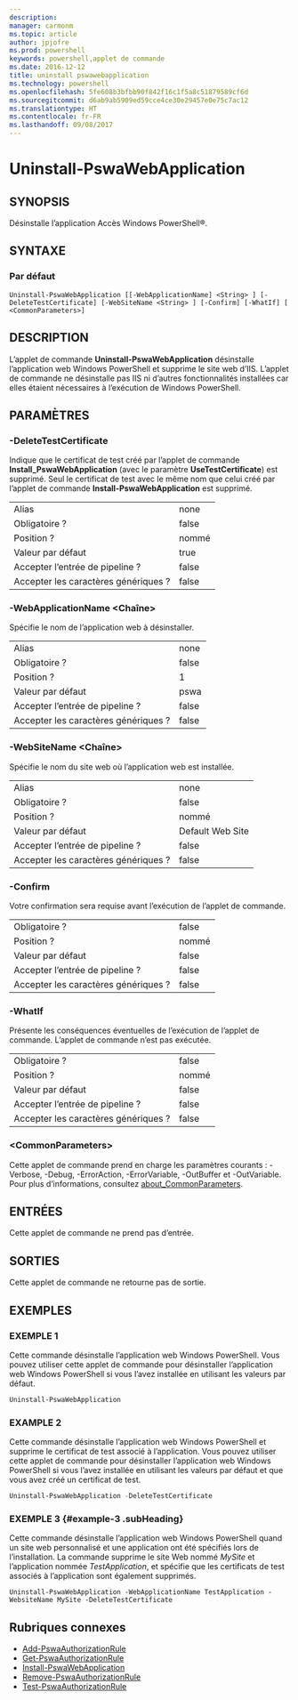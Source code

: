 ```yaml
---
description: 
manager: carmonm
ms.topic: article
author: jpjofre
ms.prod: powershell
keywords: powershell,applet de commande
ms.date: 2016-12-12
title: uninstall pswawebapplication
ms.technology: powershell
ms.openlocfilehash: 5fe608b3bfbb90f842f16c1f5a8c51879589cf6d
ms.sourcegitcommit: d6ab9ab5909ed59cce4ce30e29457e0e75c7ac12
ms.translationtype: HT
ms.contentlocale: fr-FR
ms.lasthandoff: 09/08/2017
---
```

# <a name="uninstall-pswawebapplication"></a>Uninstall-PswaWebApplication

## <a name="synopsis"></a>SYNOPSIS

Désinstalle l’application Accès Windows PowerShell®.

## <a name="syntax"></a>SYNTAXE

### <a name="default"></a>Par défaut
```
Uninstall-PswaWebApplication [[-WebApplicationName] <String> ] [-DeleteTestCertificate] [-WebSiteName <String> ] [-Confirm] [-WhatIf] [ <CommonParameters>]
```

## <a name="description"></a>DESCRIPTION

L’applet de commande **Uninstall-PswaWebApplication** désinstalle l’application web Windows PowerShell et supprime le site web d’IIS. L’applet de commande ne désinstalle pas IIS ni d’autres fonctionnalités installées car elles étaient nécessaires à l’exécution de Windows PowerShell.

## <a name="parameters"></a>PARAMÈTRES

### <a name="-deletetestcertificate"></a>-DeleteTestCertificate

Indique que le certificat de test créé par l’applet de commande **Install\_PswaWebApplication** (avec le paramètre **UseTestCertificate**) est supprimé.
Seul le certificat de test avec le même nom que celui créé par l’applet de commande **Install-PswaWebApplication** est supprimé.

|||  
|-|-|
| Alias                              | none                                 |
| Obligatoire ?                            | false                                |
| Position ?                            | nommé                                |
| Valeur par défaut                        | true                                 |
| Accepter l’entrée de pipeline ?               | false                                |
| Accepter les caractères génériques ?          | false                                |

### <a name="-webapplicationname-ltstringgt"></a>-WebApplicationName &lt;Chaîne&gt;

Spécifie le nom de l’application web à désinstaller.

|||  
|-|-|
| Alias                              | none                                 |
| Obligatoire ?                            | false                                |
| Position ?                            | 1                                    |
| Valeur par défaut                        | pswa                                 |
| Accepter l’entrée de pipeline ?               | false                                |
| Accepter les caractères génériques ?          | false                                |

### <a name="-websitename-ltstringgt"></a>-WebSiteName &lt;Chaîne&gt;

Spécifie le nom du site web où l’application web est installée.

|||  
|-|-|
| Alias                              | none                                 |
| Obligatoire ?                            | false                                |
| Position ?                            | nommé                                |
| Valeur par défaut                        | Default Web Site                     |
| Accepter l’entrée de pipeline ?               | false                                |
| Accepter les caractères génériques ?          | false                                |

### <a name="-confirm"></a>-Confirm

Votre confirmation sera requise avant l’exécution de l’applet de commande.

|||  
|-|-|
| Obligatoire ?                            | false                                |
| Position ?                            | nommé                                |
| Valeur par défaut                        | false                                |
| Accepter l’entrée de pipeline ?               | false                                |
| Accepter les caractères génériques ?          | false                                |

### <a name="-whatif"></a>-WhatIf

Présente les conséquences éventuelles de l’exécution de l’applet de commande.
L’applet de commande n’est pas exécutée.

|||  
|-|-|
| Obligatoire ?                            | false                                |
| Position ?                            | nommé                                |
| Valeur par défaut                        | false                                |
| Accepter l’entrée de pipeline ?               | false                                |
| Accepter les caractères génériques ?          | false                                |

### <a name="ltcommonparametersgt"></a>&lt;CommonParameters&gt;

Cette applet de commande prend en charge les paramètres courants : -Verbose, -Debug, -ErrorAction, -ErrorVariable, -OutBuffer et -OutVariable.
Pour plus d’informations, consultez [about_CommonParameters](http://go.microsoft.com/fwlink/p/?LinkID=113216).

## <a name="inputs"></a>ENTRÉES

Cette applet de commande ne prend pas d’entrée.

## <a name="outputs"></a>SORTIES

Cette applet de commande ne retourne pas de sortie.

## <a name="examples"></a>EXEMPLES

### <a name="example-1"></a>EXEMPLE 1

Cette commande désinstalle l’application web Windows PowerShell.
Vous pouvez utiliser cette applet de commande pour désinstaller l’application web Windows PowerShell si vous l’avez installée en utilisant les valeurs par défaut.

```PowerShell
Uninstall-PswaWebApplication
```

### <a name="example-2"></a>EXAMPLE 2

Cette commande désinstalle l’application web Windows PowerShell et supprime le certificat de test associé à l’application.
Vous pouvez utiliser cette applet de commande pour désinstaller l’application web Windows PowerShell si vous l’avez installée en utilisant les valeurs par défaut et que vous avez créé un certificat de test.

```PowerShell
Uninstall-PswaWebApplication -DeleteTestCertificate
```

### <a name="example-3-example-3-subheading"></a>EXEMPLE 3 {#example-3 .subHeading}

Cette commande désinstalle l’application web Windows PowerShell quand un site web personnalisé et une application ont été spécifiés lors de l’installation.
La commande supprime le site Web nommé *MySite* et l’application nommée *TestApplication*, et spécifie que les certificats de test associés à l’application sont également supprimés.

```
Uninstall-PswaWebApplication -WebApplicationName TestApplication -WebsiteName MySite -DeleteTestCertificate
```

## <a name="related-topics"></a>Rubriques connexes

- [Add-PswaAuthorizationRule](add-pswaauthorizationrule.md)
- [Get-PswaAuthorizationRule](get-pswaauthorizationrule.md)
- [Install-PswaWebApplication](install-pswawebapplication.md)
- [Remove-PswaAuthorizationRule](remove-pswaauthorizationrule.md)
- [Test-PswaAuthorizationRule](test-pswaauthorizationrule.md)
